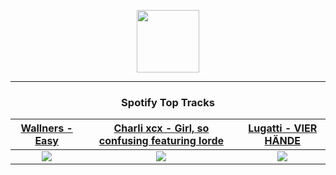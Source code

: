 <p align="center">
  <a href="https://www.tobiasmichael.de">
    <img src="https://tobiasmichael.de/assets/logo.gif" width="100" height="100"/>
  </a>
</p>

---

<h3 align="center">Spotify Top Tracks</h3>

[Wallners - Easy](https://open.spotify.com/track/64HY4jt9yI67KY8hEXucZi)|[Charli xcx - Girl, so confusing featuring lorde](https://open.spotify.com/track/7srqyRb5plksW5k65itXDB)|[Lugatti - VIER HÄNDE](https://open.spotify.com/track/3VvJRG9j9SMwDUnjSeU1ti)
:---:|:----:|:----:
<img src="https://i.scdn.co/image/ab67616d00001e022cc7ff5743ad4c74479d9656"/>|<img src="https://i.scdn.co/image/ab67616d00001e0255a1e72ba425c60a02a9bb47"/>|<img src="https://i.scdn.co/image/ab67616d00001e026c7251feda5d801343c5844a"/>